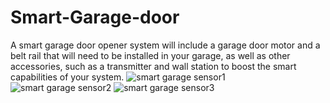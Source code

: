 # Smart-Garage-door
A smart garage door opener system will include a garage door motor and a belt rail that will need to be installed in your garage, as well as other accessories, such as a transmitter and wall station to boost the smart capabilities of your system.
![smart garage sensor1](https://github.com/Gowthami2244/Smart-Garage-door/assets/139476546/9bfb2b3d-3b05-4aa8-89cb-f8f40d2c8d33) 
![smart garage sensor2](https://github.com/Gowthami2244/Smart-Garage-door/assets/139476546/d32788e3-4204-479b-98ac-a4234f598c33) 
![smart garage sensor3](https://github.com/Gowthami2244/Smart-Garage-door/assets/139476546/4811ea42-376e-4213-9461-79ffc9604882)


